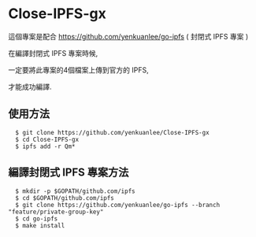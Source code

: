 # Close-IPFS-gx
這個專案是配合 https://github.com/yenkuanlee/go-ipfs ( 封閉式 IPFS 專案 )

在編譯封閉式 IPFS 專案時候,

一定要將此專案的4個檔案上傳到官方的 IPFS,

才能成功編譯.

## 使用方法

```
  $ git clone https://github.com/yenkuanlee/Close-IPFS-gx
  $ cd Close-IPFS-gx
  $ ipfs add -r Qm*
```

## 編譯封閉式 IPFS 專案方法

```
  $ mkdir -p $GOPATH/github.com/ipfs
  $ cd $GOPATH/github.com/ipfs
  $ git clone https://github.com/yenkuanlee/go-ipfs --branch "feature/private-group-key"
  $ cd go-ipfs
  $ make install
```
